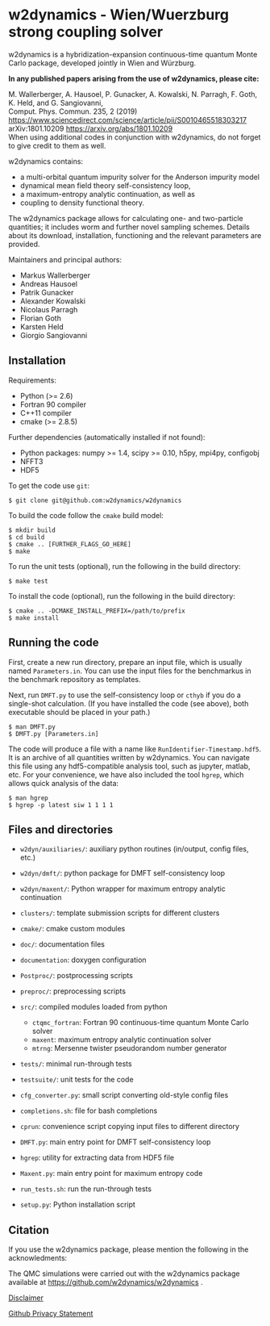 w2dynamics - Wien/Wuerzburg strong coupling solver
==================================================
w2dynamics is a hybridization-expansion continuous-time quantum Monte Carlo
package, developed jointly in Wien and Würzburg. 

**In any published papers arising from the use of w2dynamics, please cite:**

   M. Wallerberger, A. Hausoel, P. Gunacker, A. Kowalski, N. Parragh, F. Goth, K. Held, and G. Sangiovanni,  
   Comput. Phys. Commun. 235, 2 (2019)  
   <https://www.sciencedirect.com/science/article/pii/S0010465518303217>  
   arXiv:1801.10209 <https://arxiv.org/abs/1801.10209>  
   When using additional codes in  conjunction with w2dynamics, do not forget to give credit to them as well.  

w2dynamics contains:

 - a multi-orbital quantum impurity solver for the Anderson impurity model
 - dynamical mean field theory self-consistency loop,
 - a maximum-entropy analytic continuation, as well as
 - coupling to density functional theory.

The w2dynamics package allows for calculating one- and two-particle quantities;
it includes worm and further novel sampling schemes. Details about its download,
installation, functioning and the relevant parameters are provided.

Maintainers and principal authors:

  - Markus Wallerberger
  - Andreas Hausoel
  - Patrik Gunacker
  - Alexander Kowalski
  - Nicolaus Parragh
  - Florian Goth
  - Karsten Held
  - Giorgio Sangiovanni


Installation
------------

Requirements:

  - Python (>= 2.6)
  - Fortran 90 compiler
  - C++11 compiler
  - cmake (>= 2.8.5)

Further dependencies (automatically installed if not found):

  - Python packages: numpy >= 1.4, scipy >= 0.10, h5py, mpi4py, configobj
  - NFFT3
  - HDF5

To get the code use `git`:

    $ git clone git@github.com:w2dynamics/w2dynamics

To build the code follow the `cmake` build model:

    $ mkdir build
    $ cd build
    $ cmake .. [FURTHER_FLAGS_GO_HERE]
    $ make

To run the unit tests (optional), run the following in the build directory:

    $ make test

To install the code (optional), run the following in the build directory:

    $ cmake .. -DCMAKE_INSTALL_PREFIX=/path/to/prefix
    $ make install


Running the code
----------------

First, create a new run directory, prepare an input file, which is usually
named `Parameters.in`.  You can use the input files for the benchmarkus in
the benchmark repository as templates.

Next, run `DMFT.py` to use the self-consistency loop or `cthyb` if you do a
single-shot calculation. (If you have installed the code (see above), both
executable should be placed in your path.)

    $ man DMFT.py
    $ DMFT.py [Parameters.in]

The code will produce a file with a name like `RunIdentifier-Timestamp.hdf5`.
It is an archive of all quantities written by w2dynamics.  You can navigate this
file using any hdf5-compatible analysis tool, such as jupyter, matlab, etc.
For your convenience, we have also included the tool `hgrep`, which allows
quick analysis of the data:

    $ man hgrep
    $ hgrep -p latest siw 1 1 1 1


Files and directories
---------------------

  - `w2dyn/auxiliaries/`: auxiliary python routines (in/output, config files, etc.)
  - `w2dyn/dmft/`: python package for DMFT self-consistency loop
  - `w2dyn/maxent/`: Python wrapper for maximum entropy analytic continuation
  - `clusters/`: template submission scripts for different clusters
  - `cmake/`: cmake custom modules
  - `doc/`: documentation files
  - `documentation`: doxygen configuration
  - `Postproc/`: postprocessing scripts
  - `preproc/`: preprocessing scripts
  - `src/`: compiled modules loaded from python
    - `ctqmc_fortran`: Fortran 90 continuous-time quantum Monte Carlo solver
    - `maxent`: maximum entropy analytic continuation solver
    - `mtrng`: Mersenne twister pseudorandom number generator
  - `tests/`: minimal run-through tests
  - `testsuite/`: unit tests for the code

  - `cfg_converter.py`: small script converting old-style config files
  - `completions.sh`: file for bash completions
  - `cprun`: convenience script copying input files to different directory
  - `DMFT.py`: main entry point for DMFT self-consistency loop
  - `hgrep`: utility for extracting data from HDF5 file
  - `Maxent.py`: main entry point for maximum entropy code
  - `run_tests.sh`: run the run-through tests
  - `setup.py`: Python installation script

Citation
--------
If you use the w2dynamics package, please mention the following in the acknowledments:

The QMC simulations were carried out with the w2dynamics package available at https://github.com/w2dynamics/w2dynamics .


[Disclaimer](https://www.uni-wuerzburg.de/sonstiges/impressum/)

[Github Privacy Statement](https://help.github.com/articles/github-privacy-statement/)
